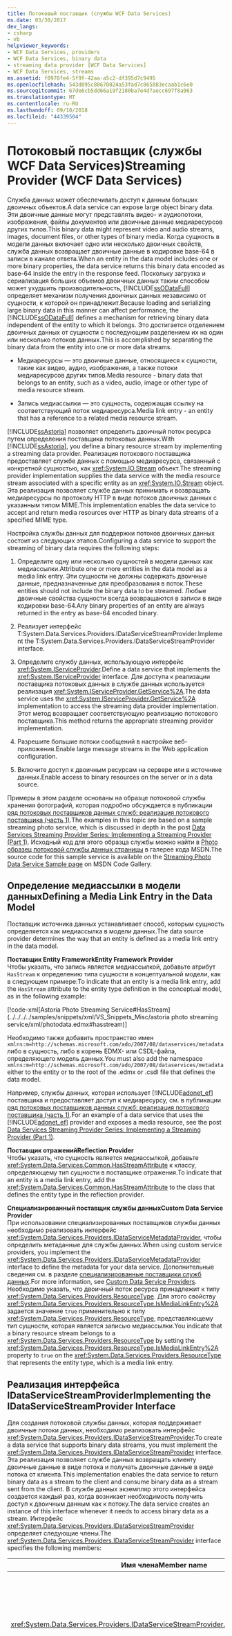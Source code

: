 ```yaml
---
title: Потоковый поставщик (службы WCF Data Services)
ms.date: 03/30/2017
dev_langs:
- csharp
- vb
helpviewer_keywords:
- WCF Data Services, providers
- WCF Data Services, binary data
- streaming data provider [WCF Data Services]
- WCF Data Services, streams
ms.assetid: f0978fe4-5f9f-42aa-a5c2-df395d7c9495
ms.openlocfilehash: 543d095c88670024a53fad7c865883ecaab1c6e0
ms.sourcegitcommit: 67de6cb5dd66a19f2180ba7e4d7aecc697f8a963
ms.translationtype: MT
ms.contentlocale: ru-RU
ms.lasthandoff: 09/10/2018
ms.locfileid: "44339504"
---
```

# <a name="streaming-provider-wcf-data-services"></a><span data-ttu-id="fc7a9-102">Потоковый поставщик (службы WCF Data Services)</span><span class="sxs-lookup"><span data-stu-id="fc7a9-102">Streaming Provider (WCF Data Services)</span></span>
<span data-ttu-id="fc7a9-103">Служба данных может обеспечивать доступ к данным больших двоичных объектов.</span><span class="sxs-lookup"><span data-stu-id="fc7a9-103">A data service can expose large object binary data.</span></span> <span data-ttu-id="fc7a9-104">Эти двоичные данные могут представлять видео- и аудиопотоки, изображения, файлы документов или двоичные данные медиаресурсов других типов.</span><span class="sxs-lookup"><span data-stu-id="fc7a9-104">This binary data might represent video and audio streams, images, document files, or other types of binary media.</span></span> <span data-ttu-id="fc7a9-105">Когда сущность в модели данных включает одно или несколько двоичных свойств, служба данных возвращает двоичные данные в кодировке base-64 в записи в канале ответа.</span><span class="sxs-lookup"><span data-stu-id="fc7a9-105">When an entity in the data model includes one or more binary properties, the data service returns this binary data encoded as base-64 inside the entry in the response feed.</span></span> <span data-ttu-id="fc7a9-106">Поскольку загрузка и сериализация больших объемов двоичных данных таким способом может ухудшить производительность, [!INCLUDE[ssODataFull](../../../../includes/ssodatafull-md.md)] определяет механизм получения двоичных данных независимо от сущности, к которой он принадлежит.</span><span class="sxs-lookup"><span data-stu-id="fc7a9-106">Because loading and serializing large binary data in this manner can affect performance, the [!INCLUDE[ssODataFull](../../../../includes/ssodatafull-md.md)] defines a mechanism for retrieving binary data independent of the entity to which it belongs.</span></span> <span data-ttu-id="fc7a9-107">Это достигается отделением двоичных данных от сущности с последующим разделением их на один или несколько потоков данных.</span><span class="sxs-lookup"><span data-stu-id="fc7a9-107">This is accomplished by separating the binary data from the entity into one or more data streams.</span></span>  
  
-   <span data-ttu-id="fc7a9-108">Медиаресурсы — это двоичные данные, относящиеся к сущности, такие как видео, аудио, изображения, а также потоки медиаресурсов других типов.</span><span class="sxs-lookup"><span data-stu-id="fc7a9-108">Media resource - binary data that belongs to an entity, such as a video, audio, image or other type of media resource stream.</span></span>  
  
-   <span data-ttu-id="fc7a9-109">Запись медиассылки — это сущность, содержащая ссылку на соответствующий поток медиаресурса.</span><span class="sxs-lookup"><span data-stu-id="fc7a9-109">Media link entry - an entity that has a reference to a related media resource stream.</span></span>  
  
 <span data-ttu-id="fc7a9-110">[!INCLUDE[ssAstoria](../../../../includes/ssastoria-md.md)] позволяет определить двоичный поток ресурса путем определения поставщика потоковых данных.</span><span class="sxs-lookup"><span data-stu-id="fc7a9-110">With [!INCLUDE[ssAstoria](../../../../includes/ssastoria-md.md)], you define a binary resource stream by implementing a streaming data provider.</span></span> <span data-ttu-id="fc7a9-111">Реализация потокового поставщика предоставляет службе данных с помощью медиаресурса, связанный с конкретной сущностью, как <xref:System.IO.Stream> объект.</span><span class="sxs-lookup"><span data-stu-id="fc7a9-111">The streaming provider implementation supplies the data service with the media resource stream associated with a specific entity as an <xref:System.IO.Stream> object.</span></span> <span data-ttu-id="fc7a9-112">Эта реализация позволяет службе данных принимать и возвращать медиаресурсы по протоколу HTTP в виде потоков двоичных данных с указанным типом MIME.</span><span class="sxs-lookup"><span data-stu-id="fc7a9-112">This implementation enables the data service to accept and return media resources over HTTP as binary data streams of a specified MIME type.</span></span>  
  
 <span data-ttu-id="fc7a9-113">Настройка службы данных для поддержки потоков двоичных данных состоит из следующих этапов.</span><span class="sxs-lookup"><span data-stu-id="fc7a9-113">Configuring a data service to support the streaming of binary data requires the following steps:</span></span>  
  
1.  <span data-ttu-id="fc7a9-114">Определите одну или несколько сущностей в модели данных как медиассылки.</span><span class="sxs-lookup"><span data-stu-id="fc7a9-114">Attribute one or more entities in the data model as a media link entry.</span></span> <span data-ttu-id="fc7a9-115">Эти сущности не должны содержать двоичные данные, предназначенные для преобразования в поток.</span><span class="sxs-lookup"><span data-stu-id="fc7a9-115">These entities should not include the binary data to be streamed.</span></span> <span data-ttu-id="fc7a9-116">Любые двоичные свойства сущности всегда возвращаются в записи в виде кодировки base-64.</span><span class="sxs-lookup"><span data-stu-id="fc7a9-116">Any binary properties of an entity are always returned in the entry as base-64 encoded binary.</span></span>  
  
2.  <span data-ttu-id="fc7a9-117">Реализует интерфейс T:System.Data.Services.Providers.IDataServiceStreamProvider.</span><span class="sxs-lookup"><span data-stu-id="fc7a9-117">Implement the T:System.Data.Services.Providers.IDataServiceStreamProvider interface.</span></span>  
  
3.  <span data-ttu-id="fc7a9-118">Определите службу данных, использующую интерфейс <xref:System.IServiceProvider>.</span><span class="sxs-lookup"><span data-stu-id="fc7a9-118">Define a data service that implements the <xref:System.IServiceProvider> interface.</span></span> <span data-ttu-id="fc7a9-119">Для доступа к реализации поставщика потоковых данных в службе данных используется реализация <xref:System.IServiceProvider.GetService%2A>.</span><span class="sxs-lookup"><span data-stu-id="fc7a9-119">The data service uses the <xref:System.IServiceProvider.GetService%2A> implementation to access the streaming data provider implementation.</span></span> <span data-ttu-id="fc7a9-120">Этот метод возвращает соответствующую реализацию потокового поставщика.</span><span class="sxs-lookup"><span data-stu-id="fc7a9-120">This method returns the appropriate streaming provider implementation.</span></span>  
  
4.  <span data-ttu-id="fc7a9-121">Разрешите большие потоки сообщений в настройке веб-приложения.</span><span class="sxs-lookup"><span data-stu-id="fc7a9-121">Enable large message streams in the Web application configuration.</span></span>  
  
5.  <span data-ttu-id="fc7a9-122">Включите доступ к двоичным ресурсам на сервере или в источнике данных.</span><span class="sxs-lookup"><span data-stu-id="fc7a9-122">Enable access to binary resources on the server or in a data source.</span></span>  
  
 <span data-ttu-id="fc7a9-123">Примеры в этом разделе основаны на образце потоковой службы хранения фотографий, которая подробно обсуждается в публикации [ряд потоковых поставщиков данных служб: реализация потокового поставщика (часть 1)](https://go.microsoft.com/fwlink/?LinkID=198989).</span><span class="sxs-lookup"><span data-stu-id="fc7a9-123">The examples in this topic are based on a sample streaming photo service, which is discussed in depth in the post [Data Services Streaming Provider Series: Implementing a Streaming Provider (Part 1)](https://go.microsoft.com/fwlink/?LinkID=198989).</span></span> <span data-ttu-id="fc7a9-124">Исходный код для этого образца службы можно найти в [Photo образец потоковой службы данных страницы](https://go.microsoft.com/fwlink/?LinkID=198988) в галерее кода MSDN.</span><span class="sxs-lookup"><span data-stu-id="fc7a9-124">The source code for this sample service is available on the [Streaming Photo Data Service Sample page](https://go.microsoft.com/fwlink/?LinkID=198988) on MSDN Code Gallery.</span></span>  
  
## <a name="defining-a-media-link-entry-in-the-data-model"></a><span data-ttu-id="fc7a9-125">Определение медиассылки в модели данных</span><span class="sxs-lookup"><span data-stu-id="fc7a9-125">Defining a Media Link Entry in the Data Model</span></span>  
 <span data-ttu-id="fc7a9-126">Поставщик источника данных устанавливает способ, которым сущность определяется как медиассылка в модели данных.</span><span class="sxs-lookup"><span data-stu-id="fc7a9-126">The data source provider determines the way that an entity is defined as a media link entry in the data model.</span></span>  
  
 <span data-ttu-id="fc7a9-127">**Поставщик Entity Framework**</span><span class="sxs-lookup"><span data-stu-id="fc7a9-127">**Entity Framework Provider**</span></span>  
 <span data-ttu-id="fc7a9-128">Чтобы указать, что запись является медиассылкой, добавьте атрибут `HasStream` к определению типа сущности в концептуальной модели, как в следующем примере:</span><span class="sxs-lookup"><span data-stu-id="fc7a9-128">To indicate that an entity is a media link entry, add the `HasStream` attribute to the entity type definition in the conceptual model, as in the following example:</span></span>  
  
 [!code-xml[Astoria Photo Streaming Service#HasStream](../../../../samples/snippets/xml/VS_Snippets_Misc/astoria photo streaming service/xml/photodata.edmx#hasstream)]  
  
 <span data-ttu-id="fc7a9-129">Необходимо также добавить пространство имен `xmlns:m=http://schemas.microsoft.com/ado/2007/08/dataservices/metadata` либо в сущность, либо в корень EDMX- или CSDL-файла, определяющего модель данных.</span><span class="sxs-lookup"><span data-stu-id="fc7a9-129">You must also add the namespace `xmlns:m=http://schemas.microsoft.com/ado/2007/08/dataservices/metadata` either to the entity or to the root of the .edmx or .csdl file that defines the data model.</span></span>  
  
 <span data-ttu-id="fc7a9-130">Например, службы данных, которая использует [!INCLUDE[adonet_ef](../../../../includes/adonet-ef-md.md)] поставщика и предоставляет доступ к медиаресурсу, см. в публикации [ряд потоковых поставщиков данных служб: реализация потокового поставщика (часть 1)](https://go.microsoft.com/fwlink/?LinkID=198989).</span><span class="sxs-lookup"><span data-stu-id="fc7a9-130">For an example of a data service that uses the [!INCLUDE[adonet_ef](../../../../includes/adonet-ef-md.md)] provider and exposes a media resource, see the post [Data Services Streaming Provider Series: Implementing a Streaming Provider (Part 1)](https://go.microsoft.com/fwlink/?LinkID=198989).</span></span>  
  
 <span data-ttu-id="fc7a9-131">**Поставщик отражений**</span><span class="sxs-lookup"><span data-stu-id="fc7a9-131">**Reflection Provider**</span></span>  
 <span data-ttu-id="fc7a9-132">Чтобы указать, что сущность является медиассылкой, добавьте <xref:System.Data.Services.Common.HasStreamAttribute> к классу, определяющему тип сущности в поставщике отражения.</span><span class="sxs-lookup"><span data-stu-id="fc7a9-132">To indicate that an entity is a media link entry, add the <xref:System.Data.Services.Common.HasStreamAttribute> to the class that defines the entity type in the reflection provider.</span></span>  
  
 <span data-ttu-id="fc7a9-133">**Специализированный поставщик службы данных**</span><span class="sxs-lookup"><span data-stu-id="fc7a9-133">**Custom Data Service Provider**</span></span>  
 <span data-ttu-id="fc7a9-134">При использовании специализированных поставщиков службы данных необходимо реализовать интерфейс <xref:System.Data.Services.Providers.IDataServiceMetadataProvider>, чтобы определить метаданные для службы данных.</span><span class="sxs-lookup"><span data-stu-id="fc7a9-134">When using custom service providers, you implement the <xref:System.Data.Services.Providers.IDataServiceMetadataProvider> interface to define the metadata for your data service.</span></span> <span data-ttu-id="fc7a9-135">Дополнительные сведения см. в разделе [специализированные поставщики служб данных](../../../../docs/framework/data/wcf/custom-data-service-providers-wcf-data-services.md).</span><span class="sxs-lookup"><span data-stu-id="fc7a9-135">For more information, see [Custom Data Service Providers](../../../../docs/framework/data/wcf/custom-data-service-providers-wcf-data-services.md).</span></span> <span data-ttu-id="fc7a9-136">Необходимо указать, что двоичный поток ресурса принадлежит к типу <xref:System.Data.Services.Providers.ResourceType>. Для этого свойству <xref:System.Data.Services.Providers.ResourceType.IsMediaLinkEntry%2A> задается значение `true` применительно к типу <xref:System.Data.Services.Providers.ResourceType>, представляющему тип сущности, которая является записью медиассылки.</span><span class="sxs-lookup"><span data-stu-id="fc7a9-136">You indicate that a binary resource stream belongs to a <xref:System.Data.Services.Providers.ResourceType> by setting the <xref:System.Data.Services.Providers.ResourceType.IsMediaLinkEntry%2A> property to `true` on the <xref:System.Data.Services.Providers.ResourceType> that represents the entity type, which is a media link entry.</span></span>  
  
## <a name="implementing-the-idataservicestreamprovider-interface"></a><span data-ttu-id="fc7a9-137">Реализация интерфейса IDataServiceStreamProvider</span><span class="sxs-lookup"><span data-stu-id="fc7a9-137">Implementing the IDataServiceStreamProvider Interface</span></span>  
 <span data-ttu-id="fc7a9-138">Для создания потоковой службы данных, которая поддерживает двоичные потоки данных, необходимо реализовать интерфейс <xref:System.Data.Services.Providers.IDataServiceStreamProvider>.</span><span class="sxs-lookup"><span data-stu-id="fc7a9-138">To create a data service that supports binary data streams, you must implement the <xref:System.Data.Services.Providers.IDataServiceStreamProvider> interface.</span></span> <span data-ttu-id="fc7a9-139">Эта реализация позволяет службе данных возвращать клиенту двоичные данные в виде потока и получать двоичные данные в виде потока от клиента.</span><span class="sxs-lookup"><span data-stu-id="fc7a9-139">This implementation enables the data service to return binary data as a stream to the client and consume binary data as a stream sent from the client.</span></span> <span data-ttu-id="fc7a9-140">В службе данных экземпляр этого интерфейса создается каждый раз, когда возникает необходимость получить доступ к двоичным данным как к потоку.</span><span class="sxs-lookup"><span data-stu-id="fc7a9-140">The data service creates an instance of this interface whenever it needs to access binary data as a stream.</span></span> <span data-ttu-id="fc7a9-141">Интерфейс <xref:System.Data.Services.Providers.IDataServiceStreamProvider> определяет следующие члены.</span><span class="sxs-lookup"><span data-stu-id="fc7a9-141">The <xref:System.Data.Services.Providers.IDataServiceStreamProvider> interface specifies the following members:</span></span>  
  
|<span data-ttu-id="fc7a9-142">Имя члена</span><span class="sxs-lookup"><span data-stu-id="fc7a9-142">Member name</span></span>|<span data-ttu-id="fc7a9-143">Описание</span><span class="sxs-lookup"><span data-stu-id="fc7a9-143">Description</span></span>|  
|-----------------|-----------------|  
|<xref:System.Data.Services.Providers.IDataServiceStreamProvider.DeleteStream%2A>|<span data-ttu-id="fc7a9-144">Этот метод вызывается службой данных для удаления соответствующего медиаресурса при удалении относящейся к нему медиассылки.</span><span class="sxs-lookup"><span data-stu-id="fc7a9-144">This method is invoked by the data service to delete the corresponding media resource when its media link entry is deleted.</span></span> <span data-ttu-id="fc7a9-145">При реализации <xref:System.Data.Services.Providers.IDataServiceStreamProvider> этот метод содержит код для удаления медиаресурса, связанного с поставляемой медиассылкой.</span><span class="sxs-lookup"><span data-stu-id="fc7a9-145">When you implement <xref:System.Data.Services.Providers.IDataServiceStreamProvider>, this method contains the code that deletes the media resource associated with the supplied media link entry.</span></span>|  
|<xref:System.Data.Services.Providers.IDataServiceStreamProvider.GetReadStream%2A>|<span data-ttu-id="fc7a9-146">Этот метод вызывается службой данных для возвращения медиаресурса в виде потока.</span><span class="sxs-lookup"><span data-stu-id="fc7a9-146">This method is invoked by the data service to return a media resource as a stream.</span></span> <span data-ttu-id="fc7a9-147">При реализации <xref:System.Data.Services.Providers.IDataServiceStreamProvider> этот метод содержит код, создающий поток, используемый службой данных для возвращения медиаресурса, связанного с предоставленной медиассылкой.</span><span class="sxs-lookup"><span data-stu-id="fc7a9-147">When you implement <xref:System.Data.Services.Providers.IDataServiceStreamProvider>, this method contains the code that provides a stream that is used by the data service to the return media resource that is associated with the provided media link entry.</span></span>|  
|<xref:System.Data.Services.Providers.IDataServiceStreamProvider.GetReadStreamUri%2A>|<span data-ttu-id="fc7a9-148">Этот метод вызывается службой данных для возвращения URI, используемого для запроса медиаресурса для медиассылки.</span><span class="sxs-lookup"><span data-stu-id="fc7a9-148">This method is invoked by the data service to return the URI that is used to request the media resource for the media link entry.</span></span> <span data-ttu-id="fc7a9-149">Это значение используется для создания атрибута `src` в элементе содержимого медиассылки, используемого также для запроса потока данных.</span><span class="sxs-lookup"><span data-stu-id="fc7a9-149">This value is used to create the `src` attribute in the content element of the media link entry and that is used to request the data stream.</span></span> <span data-ttu-id="fc7a9-150">Если этот метод возвращает `null`, служба данных определяет URI автоматически.</span><span class="sxs-lookup"><span data-stu-id="fc7a9-150">When this method returns `null`, the data service automatically determines the URI.</span></span> <span data-ttu-id="fc7a9-151">Этот метод следует использовать, если есть необходимость предоставить клиентам прямой доступ к двоичным данным без использования потокового поставщика.</span><span class="sxs-lookup"><span data-stu-id="fc7a9-151">Use this method when you need to provide clients with direct access to binary data without using the steam provider.</span></span>|  
|<xref:System.Data.Services.Providers.IDataServiceStreamProvider.GetStreamContentType%2A>|<span data-ttu-id="fc7a9-152">Этот метод вызывается службой данных для возвращения значения Content-Type медиаресурса, связанного с указанной медиассылкой.</span><span class="sxs-lookup"><span data-stu-id="fc7a9-152">This method is invoked by the data service to return the Content-Type value of the media resource that is associated with the specified media link entry.</span></span>|  
|<xref:System.Data.Services.Providers.IDataServiceStreamProvider.GetStreamETag%2A>|<span data-ttu-id="fc7a9-153">Этот метод вызывается службой данных для возвращения eTag потока данных, связанного с указанной сущностью.</span><span class="sxs-lookup"><span data-stu-id="fc7a9-153">This method is invoked by the data service to return the eTag of the data stream that is associated with the specified entity.</span></span> <span data-ttu-id="fc7a9-154">Этот метод используется для управления параллелизмом в двоичных данных.</span><span class="sxs-lookup"><span data-stu-id="fc7a9-154">This method is used when you manage concurrency for the binary data.</span></span> <span data-ttu-id="fc7a9-155">Когда этот метод возвращает значение null, служба данных не отслеживает параллелизм.</span><span class="sxs-lookup"><span data-stu-id="fc7a9-155">When this method returns null, the data service does not track concurrency.</span></span>|  
|<xref:System.Data.Services.Providers.IDataServiceStreamProvider.GetWriteStream%2A>|<span data-ttu-id="fc7a9-156">Этот метод вызывается службой данных для получения потока, используемого при принятии потока, отправляемого от клиента.</span><span class="sxs-lookup"><span data-stu-id="fc7a9-156">This method is invoked by the data service to obtain the stream that is used when receiving the stream sent from the client.</span></span> <span data-ttu-id="fc7a9-157">При реализации <xref:System.Data.Services.Providers.IDataServiceStreamProvider> необходимо возвращать поток с возможностью записи, в который служба данных записывает принимаемые потоковые данные.</span><span class="sxs-lookup"><span data-stu-id="fc7a9-157">When you implement <xref:System.Data.Services.Providers.IDataServiceStreamProvider>, you must return a writable stream to which the data service writes received stream data.</span></span>|  
|<xref:System.Data.Services.Providers.IDataServiceStreamProvider.ResolveType%2A>|<span data-ttu-id="fc7a9-158">Возвращает имя типа с именем пространства имен, представляющее тип, который среда выполнения службы данных должна создать для медиассылки, связанной с потоком данных для вставляемого медиаресурса.</span><span class="sxs-lookup"><span data-stu-id="fc7a9-158">Returns a namespace-qualified type name that represents the type that the data service runtime must create for the media link entry that is associated with the data stream for the media resource that is being inserted.</span></span>|  
  
## <a name="creating-the-streaming-data-service"></a><span data-ttu-id="fc7a9-159">Создание потоковой службы данных</span><span class="sxs-lookup"><span data-stu-id="fc7a9-159">Creating the Streaming Data Service</span></span>  
 <span data-ttu-id="fc7a9-160">Для предоставления среде выполнения [!INCLUDE[ssAstoria](../../../../includes/ssastoria-md.md)] доступа к реализации <xref:System.Data.Services.Providers.IDataServiceStreamProvider> необходимо, чтобы создаваемая служба данных реализовывала также интерфейс <xref:System.IServiceProvider>.</span><span class="sxs-lookup"><span data-stu-id="fc7a9-160">To provide the [!INCLUDE[ssAstoria](../../../../includes/ssastoria-md.md)] runtime with access to the <xref:System.Data.Services.Providers.IDataServiceStreamProvider> implementation, the data service that you create must also implement the <xref:System.IServiceProvider> interface.</span></span> <span data-ttu-id="fc7a9-161">В следующем примере показана реализация метода <xref:System.IServiceProvider.GetService%2A>, который возвращает экземпляр класса `PhotoServiceStreamProvider`, реализующего <xref:System.Data.Services.Providers.IDataServiceStreamProvider>.</span><span class="sxs-lookup"><span data-stu-id="fc7a9-161">The following example shows how to implement the <xref:System.IServiceProvider.GetService%2A> method to return an instance of the `PhotoServiceStreamProvider` class that implements <xref:System.Data.Services.Providers.IDataServiceStreamProvider>.</span></span>  
  
 [!code-csharp[Astoria Photo Streaming Service#PhotoServiceStreamingProvider](../../../../samples/snippets/csharp/VS_Snippets_Misc/astoria photo streaming service/cs/photodata.svc.cs#photoservicestreamingprovider)]
 [!code-vb[Astoria Photo Streaming Service#PhotoServiceStreamingProvider](../../../../samples/snippets/visualbasic/VS_Snippets_Misc/astoria photo streaming service/vb/photodata.svc.vb#photoservicestreamingprovider)]  
  
 <span data-ttu-id="fc7a9-162">Общие сведения о том, как создать службу данных, см. в разделе [Настройка службы данных](../../../../docs/framework/data/wcf/configuring-the-data-service-wcf-data-services.md).</span><span class="sxs-lookup"><span data-stu-id="fc7a9-162">For general information about how to create a data service, see [Configuring the Data Service](../../../../docs/framework/data/wcf/configuring-the-data-service-wcf-data-services.md).</span></span>  
  
## <a name="enabling-large-binary-streams-in-the-hosting-environment"></a><span data-ttu-id="fc7a9-163">Включение больших двоичных потоков в среде размещения</span><span class="sxs-lookup"><span data-stu-id="fc7a9-163">Enabling Large Binary Streams in the Hosting Environment</span></span>  
 <span data-ttu-id="fc7a9-164">При создании службы данных в веб-приложении [!INCLUDE[vstecasp](../../../../includes/vstecasp-md.md)] для реализации протокола HTTP используется Windows Communication Foundation (WCF).</span><span class="sxs-lookup"><span data-stu-id="fc7a9-164">When you create a data service in an [!INCLUDE[vstecasp](../../../../includes/vstecasp-md.md)] Web application, Windows Communication Foundation (WCF) is used to provide the HTTP protocol implementation.</span></span> <span data-ttu-id="fc7a9-165">По умолчанию WCF устанавливает для HTTP-сообщений максимальный размер в 65 КБ.</span><span class="sxs-lookup"><span data-stu-id="fc7a9-165">By default, WCF limits the size of HTTP messages to only 65K bytes.</span></span> <span data-ttu-id="fc7a9-166">Чтобы иметь возможность направлять большие потоки двоичных данных в службу данных и из нее, необходимо также настроить веб-приложение, включив возможность использования больших двоичных файлов и потоков для передачи.</span><span class="sxs-lookup"><span data-stu-id="fc7a9-166">To be able to stream large binary data to and from the data service, you must also configure the Web application to enable large binary files and to use streams for transfer.</span></span> <span data-ttu-id="fc7a9-167">Для этого добавьте к элементу `<configuration />` файла Web.config приложения следующее.</span><span class="sxs-lookup"><span data-stu-id="fc7a9-167">To do this, add the following in the `<configuration />` element of the application's Web.config file:</span></span>  
  
  
  
> [!NOTE]
>  <span data-ttu-id="fc7a9-168">Необходимо использовать <xref:System.ServiceModel.TransferMode.Streamed?displayProperty=nameWithType> режим передачи, чтобы обеспечить потоковую передачу и отсутствие буферизации WCF двоичные данные в сообщениях запроса и ответа.</span><span class="sxs-lookup"><span data-stu-id="fc7a9-168">You must use a <xref:System.ServiceModel.TransferMode.Streamed?displayProperty=nameWithType> transfer mode to ensure that the binary data in both the request and response messages are streamed and not buffered by WCF.</span></span>  
  
 <span data-ttu-id="fc7a9-169">Дополнительные сведения см. в разделе [потоковая передача сообщений](../../../../docs/framework/wcf/feature-details/streaming-message-transfer.md) и [квоты транспорта](../../../../docs/framework/wcf/feature-details/transport-quotas.md).</span><span class="sxs-lookup"><span data-stu-id="fc7a9-169">For more information, see [Streaming Message Transfer](../../../../docs/framework/wcf/feature-details/streaming-message-transfer.md) and [Transport Quotas](../../../../docs/framework/wcf/feature-details/transport-quotas.md).</span></span>  
  
 <span data-ttu-id="fc7a9-170">По умолчанию службы IIS также накладывают на размер запроса ограничение в 4 МБ.</span><span class="sxs-lookup"><span data-stu-id="fc7a9-170">By default, Internet Information Services (IIS) also limits the size of requests to 4MB.</span></span> <span data-ttu-id="fc7a9-171">Чтобы включить службу данных для приема потоков размером более 4 МБ, работающей под управлением IIS, необходимо также задать `maxRequestLength` атрибут [элемент httpRuntime (схема параметров ASP.NET)](https://msdn.microsoft.com/library/e9b81350-8aaf-47cc-9843-5f7d0c59f369) в `<system.web />` раздел конфигурации, как показано в следующем примере:</span><span class="sxs-lookup"><span data-stu-id="fc7a9-171">To enable your data service to receive streams larger than 4MB when running on IIS, you must also set the `maxRequestLength` attribute of the [httpRuntime Element (ASP.NET Settings Schema)](https://msdn.microsoft.com/library/e9b81350-8aaf-47cc-9843-5f7d0c59f369) in the `<system.web />` configuration section, as shown in the following example:</span></span>  
  
  
  
## <a name="using-data-streams-in-a-client-application"></a><span data-ttu-id="fc7a9-172">Использование потоков данных в клиентском приложении</span><span class="sxs-lookup"><span data-stu-id="fc7a9-172">Using Data Streams in a Client Application</span></span>  
 <span data-ttu-id="fc7a9-173">Клиентская библиотека [!INCLUDE[ssAstoria](../../../../includes/ssastoria-md.md)] позволяет и получать и обновлять эти предоставленные ресурсы в виде двоичных потоков на клиенте.</span><span class="sxs-lookup"><span data-stu-id="fc7a9-173">The [!INCLUDE[ssAstoria](../../../../includes/ssastoria-md.md)] client library enables you to both retrieve and update these exposed resources as binary streams on the client.</span></span> <span data-ttu-id="fc7a9-174">Дополнительные сведения см. в разделе [работа с двоичными данными](../../../../docs/framework/data/wcf/working-with-binary-data-wcf-data-services.md).</span><span class="sxs-lookup"><span data-stu-id="fc7a9-174">For more information, see [Working with Binary Data](../../../../docs/framework/data/wcf/working-with-binary-data-wcf-data-services.md).</span></span>  
  
## <a name="considerations-for-working-with-a-streaming-provider"></a><span data-ttu-id="fc7a9-175">Вопросы по работе с потоковым поставщиком</span><span class="sxs-lookup"><span data-stu-id="fc7a9-175">Considerations for Working with a Streaming Provider</span></span>  
 <span data-ttu-id="fc7a9-176">Следующие моменты следует учитывать при реализации потокового поставщика и доступе к медиаресурсам из службы данных.</span><span class="sxs-lookup"><span data-stu-id="fc7a9-176">The following are things to consider when you implement a streaming provider and when you access media resources from a data service.</span></span>  
  
-   <span data-ttu-id="fc7a9-177">Запросы MERGE для медиаресурсов не поддерживаются.</span><span class="sxs-lookup"><span data-stu-id="fc7a9-177">MERGE requests are not supported for media resources.</span></span> <span data-ttu-id="fc7a9-178">Используйте запрос PUT для изменения медиаресурса существующей сущности.</span><span class="sxs-lookup"><span data-stu-id="fc7a9-178">Use a PUT request to change the media resource of an existing entity.</span></span>  
  
-   <span data-ttu-id="fc7a9-179">Запрос POST не может использоваться для создания новой медиассылки.</span><span class="sxs-lookup"><span data-stu-id="fc7a9-179">A POST request cannot be used to create a new media link entry.</span></span> <span data-ttu-id="fc7a9-180">Вместо этого необходимо выдать запрос POST для создания нового медиаресурса, а служба данных создаст новую медиассылку со значениями по умолчанию.</span><span class="sxs-lookup"><span data-stu-id="fc7a9-180">Instead, you must issue a POST request to create a new media resource, and the data service creates a new media link entry with default values.</span></span> <span data-ttu-id="fc7a9-181">Эта новая сущность может впоследствии обновляться с помощью запросов MERGE или PUT.</span><span class="sxs-lookup"><span data-stu-id="fc7a9-181">This new entity can be updated by a subsequent MERGE or PUT request.</span></span> <span data-ttu-id="fc7a9-182">Также можно кэшировать сущность и вносить обновления в модуль удаления, такие как установка для свойства значения, равного заголовку Slug в запросе POST.</span><span class="sxs-lookup"><span data-stu-id="fc7a9-182">You may also consider caching the entity and make updates in the disposer, such as setting the property value to the value of the Slug header in the POST request.</span></span>  
  
-   <span data-ttu-id="fc7a9-183">После приема запроса POST служба данных вызывает метод <xref:System.Data.Services.Providers.IDataServiceStreamProvider.GetWriteStream%2A> для создания медиаресурса перед вызовом <xref:System.Data.Services.IUpdatable.SaveChanges%2A> для создания медиассылки.</span><span class="sxs-lookup"><span data-stu-id="fc7a9-183">When a POST request is received, the data service calls <xref:System.Data.Services.Providers.IDataServiceStreamProvider.GetWriteStream%2A> to create the media resource before it calls <xref:System.Data.Services.IUpdatable.SaveChanges%2A> to create the media link entry.</span></span>  
  
-   <span data-ttu-id="fc7a9-184">Реализация <xref:System.Data.Services.Providers.IDataServiceStreamProvider.GetWriteStream%2A> не должна возвращать объект <xref:System.IO.MemoryStream>.</span><span class="sxs-lookup"><span data-stu-id="fc7a9-184">An implementation of <xref:System.Data.Services.Providers.IDataServiceStreamProvider.GetWriteStream%2A> should not return a <xref:System.IO.MemoryStream> object.</span></span> <span data-ttu-id="fc7a9-185">При использовании потока подобного типа будут возникать проблемы, связанные с использованием памяти, во время получения очень больших потоков данных.</span><span class="sxs-lookup"><span data-stu-id="fc7a9-185">When you use this kind of stream, memory resource issues will occur when the service receives very large data streams.</span></span>  
  
-   <span data-ttu-id="fc7a9-186">Следующие факторы следует учитывать при хранении медиаресурсов в базе данных:</span><span class="sxs-lookup"><span data-stu-id="fc7a9-186">The following are things to consider when storing media resources in a database:</span></span>  
  
    -   <span data-ttu-id="fc7a9-187">Двоичное свойство, являющееся медиаресурсом, не должно включаться в модель данных.</span><span class="sxs-lookup"><span data-stu-id="fc7a9-187">A binary property that is a media resource should not be included in the data model.</span></span> <span data-ttu-id="fc7a9-188">Все свойства, предоставляемые в модели данных, возвращаются в записи в канале ответа.</span><span class="sxs-lookup"><span data-stu-id="fc7a9-188">All properties exposed in a data model are returned in the entry in a response feed.</span></span>  
  
    -   <span data-ttu-id="fc7a9-189">Чтобы улучшить производительность при работе с большим двоичным потоком, рекомендуется создать пользовательский класс потока для хранения двоичных данных в базе данных.</span><span class="sxs-lookup"><span data-stu-id="fc7a9-189">To improve performance with a large binary stream, we recommend that you create a custom stream class to store binary data in the database.</span></span> <span data-ttu-id="fc7a9-190">Этот класс возвращается посредством реализации <xref:System.Data.Services.Providers.IDataServiceStreamProvider.GetWriteStream%2A> и отправляет двоичные данные в базу данных в виде фрагментов.</span><span class="sxs-lookup"><span data-stu-id="fc7a9-190">This class is returned by your <xref:System.Data.Services.Providers.IDataServiceStreamProvider.GetWriteStream%2A> implementation and sends the binary data to the database in chunks.</span></span> <span data-ttu-id="fc7a9-191">Для базы данных SQL Server рекомендуется использовать FILESTREAM для потоковой передачи данных в базу данных, когда двоичные данные размером более 1 МБ.</span><span class="sxs-lookup"><span data-stu-id="fc7a9-191">For a SQL Server database, we recommend that you use a FILESTREAM to stream data into the database when the binary data is larger than 1MB.</span></span>  
  
    -   <span data-ttu-id="fc7a9-192">Убедитесь в том, что база данных предусматривает хранение больших двоичных потоков, получаемых используемой службой данных.</span><span class="sxs-lookup"><span data-stu-id="fc7a9-192">Ensure that your database is designed to store the binary large streams that are to be received by your data service.</span></span>  
  
    -   <span data-ttu-id="fc7a9-193">Когда клиент отправляет запрос POST для вставки медиассылки и медиаресурса в одном запросе, для получения потока вызывается метод <xref:System.Data.Services.Providers.IDataServiceStreamProvider.GetWriteStream%2A> перед тем, как служба данных вставит новую сущность в базу данных.</span><span class="sxs-lookup"><span data-stu-id="fc7a9-193">When a client sends a POST request to insert a media link entry with a media resource in a single request, <xref:System.Data.Services.Providers.IDataServiceStreamProvider.GetWriteStream%2A> is called to obtain the stream before the data service inserts the new entity into the database.</span></span> <span data-ttu-id="fc7a9-194">Реализация потокового поставщика должна уметь работать с таким поведением службы данных.</span><span class="sxs-lookup"><span data-stu-id="fc7a9-194">A streaming provider implementation must be able to handle this data service behavior.</span></span> <span data-ttu-id="fc7a9-195">Рассмотрите возможность использования отдельной таблицы данных для хранения двоичных данных или хранения потока данных в файле до вставки сущности в базу данных.</span><span class="sxs-lookup"><span data-stu-id="fc7a9-195">Consider using a separate data table to store the binary data or store the data stream in a file until after the entity has been inserted into the database.</span></span>  
  
-   <span data-ttu-id="fc7a9-196">При реализации методов <xref:System.Data.Services.Providers.IDataServiceStreamProvider.DeleteStream%2A>, <xref:System.Data.Services.Providers.IDataServiceStreamProvider.GetReadStream%2A> или <xref:System.Data.Services.Providers.IDataServiceStreamProvider.GetWriteStream%2A> необходимо использовать значения eTag и Content-Type, предоставляемые в качестве параметров метода.</span><span class="sxs-lookup"><span data-stu-id="fc7a9-196">When you implement the <xref:System.Data.Services.Providers.IDataServiceStreamProvider.DeleteStream%2A>, <xref:System.Data.Services.Providers.IDataServiceStreamProvider.GetReadStream%2A>, or <xref:System.Data.Services.Providers.IDataServiceStreamProvider.GetWriteStream%2A> methods, you must use the eTag and Content-Type values that are supplied as method parameters.</span></span> <span data-ttu-id="fc7a9-197">Не устанавливайте заголовки eTag или Content-Type в реализации поставщика <xref:System.Data.Services.Providers.IDataServiceStreamProvider>.</span><span class="sxs-lookup"><span data-stu-id="fc7a9-197">Do not set eTag or Content-Type headers in your <xref:System.Data.Services.Providers.IDataServiceStreamProvider> provider implementation.</span></span>  
  
-   <span data-ttu-id="fc7a9-198">По умолчанию клиент отправляет большие двоичные потоки, используя фрагментированный HTTP Transfer-Encoding.</span><span class="sxs-lookup"><span data-stu-id="fc7a9-198">By default, the client sends large binary streams by using a chunked HTTP Transfer-Encoding.</span></span> <span data-ttu-id="fc7a9-199">Так как [!INCLUDE[vstecasp](../../../../includes/vstecasp-md.md)] Development Server не поддерживает данный тип кодировки, нельзя использовать этот веб-сервер для размещения потоковой службы данных, предназначенной для приема больших двоичных потоков.</span><span class="sxs-lookup"><span data-stu-id="fc7a9-199">Because the [!INCLUDE[vstecasp](../../../../includes/vstecasp-md.md)] Development Server does not support this kind of encoding, you cannot use this Web server to host a streaming data service that must accept large binary streams.</span></span> <span data-ttu-id="fc7a9-200">Дополнительные сведения о [!INCLUDE[vstecasp](../../../../includes/vstecasp-md.md)] Development Server, см. в разделе [веб-серверов в Visual Studio для веб-проектов ASP.NET](https://msdn.microsoft.com/library/31d4f588-df59-4b7e-b9ea-e1f2dd204328).</span><span class="sxs-lookup"><span data-stu-id="fc7a9-200">For more information on [!INCLUDE[vstecasp](../../../../includes/vstecasp-md.md)] Development Server, see [Web Servers in Visual Studio for ASP.NET Web Projects](https://msdn.microsoft.com/library/31d4f588-df59-4b7e-b9ea-e1f2dd204328).</span></span>  
  
<a name="versioning"></a>   
## <a name="versioning-requirements"></a><span data-ttu-id="fc7a9-201">Требования к управлению версиями</span><span class="sxs-lookup"><span data-stu-id="fc7a9-201">Versioning Requirements</span></span>  
 <span data-ttu-id="fc7a9-202">Потоковый поставщик предъявляет следующие требования к управлению версиями протокола [!INCLUDE[ssODataShort](../../../../includes/ssodatashort-md.md)].</span><span class="sxs-lookup"><span data-stu-id="fc7a9-202">The streaming provider has the following [!INCLUDE[ssODataShort](../../../../includes/ssodatashort-md.md)] protocol versioning requirements:</span></span>  
  
-   <span data-ttu-id="fc7a9-203">Потоковый поставщик требует, чтобы служба данных поддерживала версию 2.0 протокола [!INCLUDE[ssODataShort](../../../../includes/ssodatashort-md.md)] и последующие версии.</span><span class="sxs-lookup"><span data-stu-id="fc7a9-203">The streaming provider requires that the data service support version 2.0 of the [!INCLUDE[ssODataShort](../../../../includes/ssodatashort-md.md)] protocol and later versions.</span></span>  
  
 <span data-ttu-id="fc7a9-204">Дополнительные сведения см. в разделе [управление версиями службы данных](../../../../docs/framework/data/wcf/data-service-versioning-wcf-data-services.md).</span><span class="sxs-lookup"><span data-stu-id="fc7a9-204">For more information, see [Data Service Versioning](../../../../docs/framework/data/wcf/data-service-versioning-wcf-data-services.md).</span></span>  
  
## <a name="see-also"></a><span data-ttu-id="fc7a9-205">См. также</span><span class="sxs-lookup"><span data-stu-id="fc7a9-205">See Also</span></span>  
 [<span data-ttu-id="fc7a9-206">Поставщики служб данных</span><span class="sxs-lookup"><span data-stu-id="fc7a9-206">Data Services Providers</span></span>](../../../../docs/framework/data/wcf/data-services-providers-wcf-data-services.md)  
 [<span data-ttu-id="fc7a9-207">Специализированные поставщики служб данных</span><span class="sxs-lookup"><span data-stu-id="fc7a9-207">Custom Data Service Providers</span></span>](../../../../docs/framework/data/wcf/custom-data-service-providers-wcf-data-services.md)  
 [<span data-ttu-id="fc7a9-208">Работа с двоичными данными</span><span class="sxs-lookup"><span data-stu-id="fc7a9-208">Working with Binary Data</span></span>](../../../../docs/framework/data/wcf/working-with-binary-data-wcf-data-services.md)
